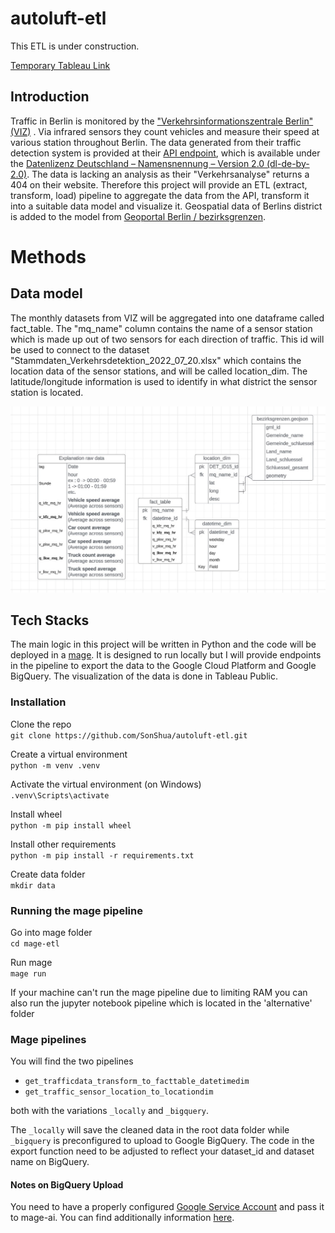 # autoluft-etl
This ETL is under construction.

[Temporary Tableau Link](https://public.tableau.com/views/autoluft-etl/TrafficinBerlin?:language=en-US&publish=yes&:display_count=n&:origin=viz_share_link) 
## Introduction
Traffic in Berlin is monitored by the ["Verkehrsinformationszentrale Berlin" (VIZ)](https://viz.berlin.de) . Via infrared sensors they count vehicles and measure their speed at various station throughout Berlin. The data generated from their traffic detection system is provided at their [API endpoint](https://api.viz.berlin.de/daten/verkehrsdetektion), which is available under the [Datenlizenz Deutschland – Namensnennung – Version 2.0 (dl-de-by-2.0)](https://www.govdata.de/dl-de/by-2-0). 
The data is lacking an analysis as their "Verkehrsanalyse" returns a 404 on their website. Therefore this project will provide an ETL (extract, transform, load) pipeline to aggregate the data from the API, transform it into a suitable data model and visualize it. Geospatial data of Berlins district is added to the model from [Geoportal Berlin / bezirksgrenzen](https://daten.odis-berlin.de/de/dataset/bezirksgrenzen/).

# Methods

## Data model
The monthly datasets from VIZ will be aggregated into one dataframe called fact_table. The "mq_name" column contains the name of a sensor station which is made up out of two sensors for each direction of traffic. This id will be used to connect to the dataset "Stammdaten_Verkehrsdetektion_2022_07_20.xlsx" which contains the location data of the sensor stations, and will be called location_dim. The latitude/longitude information is used to identify in what district the sensor station is located.

![Data model for autoluft-etl showing the relationships between the transformed datasets](https://github.com/SonShua/autoluft-etl/blob/main/data_model.jpg)
## Tech Stacks
The main logic in this project will be written in Python and the code will be deployed in a [mage](https://www.mage.ai/pipeline). It is designed to run locally but I will provide endpoints in the pipeline to export the data to the Google Cloud Platform and Google BigQuery. 
The visualization of the data is done in Tableau Public.

### Installation
Clone the repo  
`git clone https://github.com/SonShua/autoluft-etl.git`  

Create a virtual environment  
`python -m venv .venv`  

Activate the virtual environment (on Windows)   
`.venv\Scripts\activate`  

Install wheel   
`python -m pip install wheel`  

Install other requirements  
`python -m pip install -r requirements.txt`  

Create data folder  
`mkdir data`

### Running the mage pipeline
Go into mage folder  
`cd mage-etl`  

Run mage  
`mage run`  

If your machine can't run the mage pipeline due to limiting RAM you can also run the jupyter notebook pipeline which is located in the 'alternative' folder

### Mage pipelines
You will find the two pipelines  
* `get_trafficdata_transform_to_facttable_datetimedim`  
* `get_traffic_sensor_location_to_locationdim`  

both with the variations  `_locally` and `_bigquery`.

The `_locally` will save the cleaned data in the root data folder while `_bigquery` is preconfigured to upload to Google BigQuery. The code in the export function need to be adjusted to reflect your dataset_id and dataset name on BigQuery.
#### Notes on BigQuery Upload
You need to have a properly configured [Google Service Account](https://cloud.google.com/compute/docs/access/service-accounts) and pass it to mage-ai. You can find additionally information [here](https://docs.mage.ai/integrations/databases/BigQuery).



